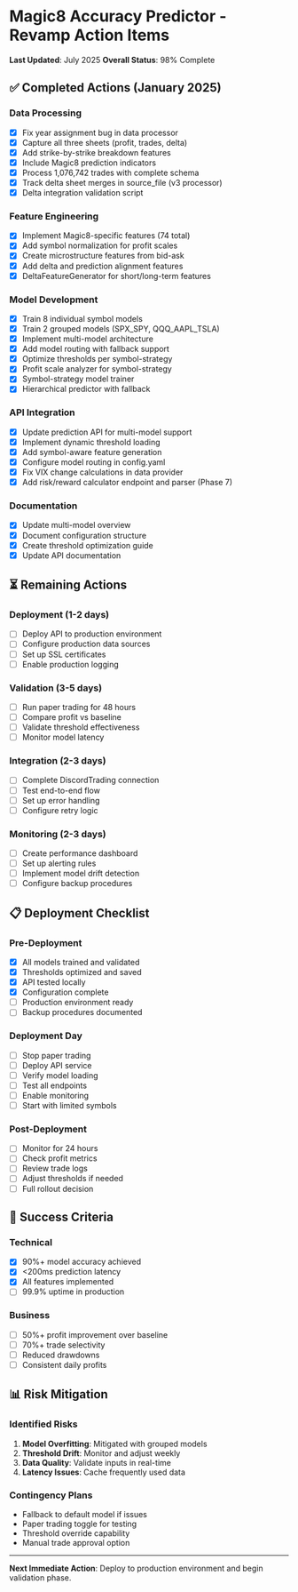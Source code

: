 # Magic8 Accuracy Predictor - Revamp Action Items

**Last Updated**: July 2025
**Overall Status**: 98% Complete

## ✅ Completed Actions (January 2025)

### Data Processing
- [x] Fix year assignment bug in data processor
- [x] Capture all three sheets (profit, trades, delta)
- [x] Add strike-by-strike breakdown features
- [x] Include Magic8 prediction indicators
- [x] Process 1,076,742 trades with complete schema
- [x] Track delta sheet merges in source_file (v3 processor)
- [x] Delta integration validation script

### Feature Engineering  
- [x] Implement Magic8-specific features (74 total)
- [x] Add symbol normalization for profit scales
- [x] Create microstructure features from bid-ask
- [x] Add delta and prediction alignment features
- [x] DeltaFeatureGenerator for short/long-term features

### Model Development
- [x] Train 8 individual symbol models
- [x] Train 2 grouped models (SPX_SPY, QQQ_AAPL_TSLA)
- [x] Implement multi-model architecture
- [x] Add model routing with fallback support
- [x] Optimize thresholds per symbol-strategy
- [x] Profit scale analyzer for symbol-strategy
- [x] Symbol-strategy model trainer
- [x] Hierarchical predictor with fallback

### API Integration
- [x] Update prediction API for multi-model support
- [x] Implement dynamic threshold loading
- [x] Add symbol-aware feature generation
- [x] Configure model routing in config.yaml
- [x] Fix VIX change calculations in data provider
- [x] Add risk/reward calculator endpoint and parser (Phase 7)

### Documentation
- [x] Update multi-model overview
- [x] Document configuration structure
- [x] Create threshold optimization guide
- [x] Update API documentation

## ⏳ Remaining Actions

### Deployment (1-2 days)
- [ ] Deploy API to production environment
- [ ] Configure production data sources
- [ ] Set up SSL certificates
- [ ] Enable production logging

### Validation (3-5 days)
- [ ] Run paper trading for 48 hours
- [ ] Compare profit vs baseline
- [ ] Validate threshold effectiveness
- [ ] Monitor model latency

### Integration (2-3 days)
- [ ] Complete DiscordTrading connection
- [ ] Test end-to-end flow
- [ ] Set up error handling
- [ ] Configure retry logic

### Monitoring (2-3 days)
- [ ] Create performance dashboard
- [ ] Set up alerting rules
- [ ] Implement model drift detection
- [ ] Configure backup procedures

## 📋 Deployment Checklist

### Pre-Deployment
- [x] All models trained and validated
- [x] Thresholds optimized and saved
- [x] API tested locally
- [x] Configuration complete
- [ ] Production environment ready
- [ ] Backup procedures documented

### Deployment Day
- [ ] Stop paper trading
- [ ] Deploy API service
- [ ] Verify model loading
- [ ] Test all endpoints
- [ ] Enable monitoring
- [ ] Start with limited symbols

### Post-Deployment  
- [ ] Monitor for 24 hours
- [ ] Check profit metrics
- [ ] Review trade logs
- [ ] Adjust thresholds if needed
- [ ] Full rollout decision

## 🎯 Success Criteria

### Technical
- [x] 90%+ model accuracy achieved
- [x] <200ms prediction latency
- [x] All features implemented
- [ ] 99.9% uptime in production

### Business
- [ ] 50%+ profit improvement over baseline
- [ ] 70%+ trade selectivity
- [ ] Reduced drawdowns
- [ ] Consistent daily profits

## 📊 Risk Mitigation

### Identified Risks
1. **Model Overfitting**: Mitigated with grouped models
2. **Threshold Drift**: Monitor and adjust weekly
3. **Data Quality**: Validate inputs in real-time
4. **Latency Issues**: Cache frequently used data

### Contingency Plans
- Fallback to default model if issues
- Paper trading toggle for testing
- Threshold override capability
- Manual trade approval option

---

**Next Immediate Action**: Deploy to production environment and begin validation phase.